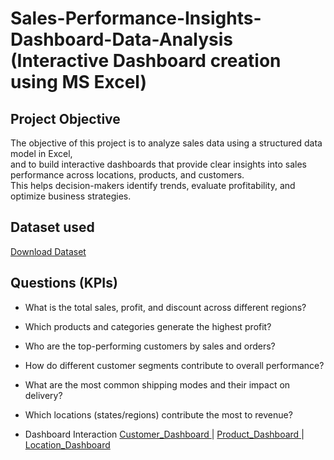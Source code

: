 # Sales-Performance-Insights-Dashboard-Data-Analysis (Interactive Dashboard creation using MS Excel)
## Project Objective
The objective of this project is to analyze sales data using a structured data model in Excel,  
and to build interactive dashboards that provide clear insights into sales performance across locations, products, and customers.  
This helps decision-makers identify trends, evaluate profitability, and optimize business strategies.

## Dataset used
[Download Dataset](https://github.com/Mohamed-Nofal-DataAnalysis/Sales-Performance-Insights/tree/main/Dataset)

## Questions (KPIs)

- What is the total sales, profit, and discount across different regions?  
- Which products and categories generate the highest profit?  
- Who are the top-performing customers by sales and orders?  
- How do different customer segments contribute to overall performance?  
- What are the most common shipping modes and their impact on delivery?  
- Which locations (states/regions) contribute the most to revenue?

- Dashboard Interaction [Customer_Dashboard ](https://github.com/Mohamed-Nofal-DataAnalysis/Sales-Performance-Insights/blob/main/Customer_Dashboard.jpeg)  | [Product_Dashboard ](https://github.com/Mohamed-Nofal-DataAnalysis/Sales-Performance-Insights/blob/main/Product_Dashboard.jpeg)  | [Location_Dashboard ](https://github.com/Mohamed-Nofal-DataAnalysis/Sales-Performance-Insights/blob/main/Location_Dashboard.jpeg)   

